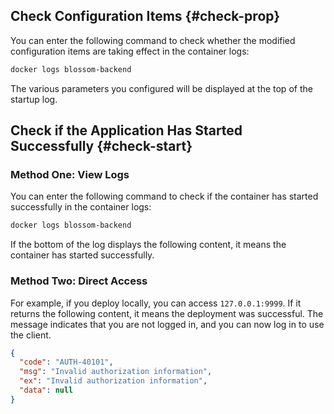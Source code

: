 ## Check Configuration Items {#check-prop}

You can enter the following command to check whether the modified configuration items are taking effect in the container logs:

```bash
docker logs blossom-backend
```

The various parameters you configured will be displayed at the top of the startup log.

<bl-img src="../../../imgs/deploy/backend-before-check.png" width="700px"/>

## Check if the Application Has Started Successfully {#check-start}

### Method One: View Logs

You can enter the following command to check if the container has started successfully in the container logs:

```bash
docker logs blossom-backend
```

If the bottom of the log displays the following content, it means the container has started successfully.

<bl-img src="../../../imgs/deploy/backend-success.png" width="700px"/>

### Method Two: Direct Access

For example, if you deploy locally, you can access `127.0.0.1:9999`. If it returns the following content, it means the deployment was successful. The message indicates that you are not logged in, and you can now log in to use the client.

```json
{
  "code": "AUTH-40101",
  "msg": "Invalid authorization information",
  "ex": "Invalid authorization information",
  "data": null
}
```
